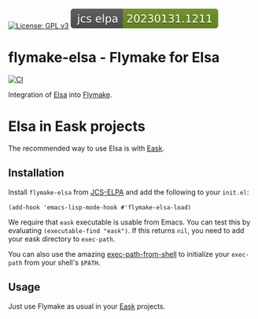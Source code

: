 [![License: GPL v3](https://img.shields.io/badge/License-GPL%20v3-blue.svg)](https://www.gnu.org/licenses/gpl-3.0)
[![JCS-ELPA](https://raw.githubusercontent.com/jcs-emacs/badges/master/elpa/v/flymake-elsa.svg)](https://jcs-emacs.github.io/jcs-elpa/#/flymake-elsa)

# flymake-elsa - Flymake for Elsa

[![CI](https://github.com/flymake/flymake-elsa/actions/workflows/test.yml/badge.svg)](https://github.com/flymake/flymake-elsa/actions/workflows/test.yml)

Integration of [Elsa](https://github.com/emacs-elsa/Elsa) into [Flymake]().

# Elsa in Eask projects

The recommended way to use Elsa is with [Eask](https://github.com/emacs-eask/cli).

## Installation

Install `flymake-elsa` from [JCS-ELPA](https://jcs-emacs.github.io/jcs-elpa/) and add the following to your
`init.el`:

``` emacs-lisp
(add-hook 'emacs-lisp-mode-hook #'flymake-elsa-load)
```

We require that `eask` executable is usable from Emacs.  You can test
this by evaluating `(executable-find "eask")`.  If this returns `nil`,
you need to add your eask directory to `exec-path`.

You can also use the amazing
[exec-path-from-shell](https://github.com/purcell/exec-path-from-shell)
to initialize your `exec-path` from your shell's `$PATH`.

## Usage

Just use Flymake as usual in your [Eask](https://github.com/emacs-eask/cli) projects.
